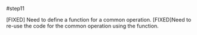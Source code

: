 #step11

[FIXED] Need to define a function for a common operation.
[FIXED]Need to re-use the code for the common operation using the function.
